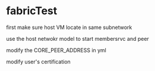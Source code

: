 # fabricTest
first make sure host VM locate in same subnetwork

use the host netwokr model to start membersrvc and peer

modify the CORE_PEER_ADDRESS in yml

modify user's certification
